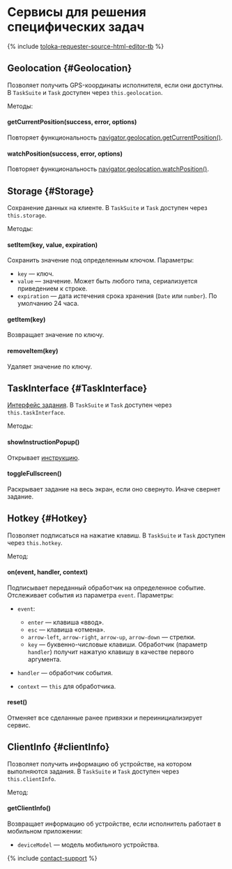 # Сервисы для решения специфических задач

{% include [toloka-requester-source-html-editor-tb](../../_includes/toloka-requester-source/id-toloka-requester-source/html-editor-tb.md) %}

## Geolocation {#Geolocation}

Позволяет получить GPS-координаты исполнителя, если они доступны. В `TaskSuite` и `Task` доступен через `this.geolocation`.

Методы:

#### getCurrentPosition(success, error, options)

Повторяет функциональность [navigator.geolocation.getCurrentPosition()](https://developer.mozilla.org/en-US/docs/Web/API/Geolocation/getCurrentPosition).

#### watchPosition(success, error, options)

Повторяет функциональность [navigator.geolocation.watchPosition()](https://developer.mozilla.org/en-US/docs/Web/API/Geolocation/watchPosition).

## Storage {#Storage}

Сохранение данных на клиенте. В `TaskSuite` и `Task` доступен через `this.storage`.

Методы:

#### setItem(key, value, expiration)

Сохранить значение под определенным ключом. Параметры:

- `key` — ключ.
- `value` — значение. Может быть любого типа, сериализуется приведением к строке.
- `expiration` — дата истечения срока хранения (`Date` или `number`). По умолчанию 24 часа.

#### getItem(key)

Возвращает значение по ключу.

#### removeItem(key)

Удаляет значение по ключу.

## TaskInterface {#TaskInterface}

[Интерфейс задания](../../../glossary.md#task-interface-ru). В `TaskSuite` и `Task` доступен через `this.taskInterface`.

Методы:

#### showInstructionPopup()

Открывает [инструкцию](../instruction.md).

#### toggleFullscreen()

Раскрывает задание на весь экран, если оно свернуто. Иначе свернет задание.

## Hotkey {#Hotkey}

Позволяет подписаться на нажатие клавиш. В `TaskSuite` и `Task` доступен через `this.hotkey`.

Метод:

#### on(event, handler, context)

Подписывает переданный обработчик на определенное событие. Отслеживает события из параметра `event`. Параметры:

- `event`:
    - `enter` — клавиша «ввод».
    - `esc` — клавиша «отмена».
    - `arrow-left`, `arrow-right`, `arrow-up`, `arrow-down` — стрелки.
    - `key` — буквенно-числовые клавиши. Обработчик (параметр `handler`) получит нажатую клавишу в качестве первого аргумента.

- `handler` — обработчик события.
- `context` — `this` для обработчика.

#### reset()

Отменяет все сделанные ранее привязки и переинициализирует сервис.

## ClientInfo {#clientInfo}

Позволяет получить информацию об устройстве, на котором выполняются задания. В `TaskSuite` и `Task` доступен через `this.clientInfo`.

Метод:

#### getClientInfo()

Возвращает информацию об устройстве, если исполнитель работает в мобильном приложении:

- `deviceModel` — модель мобильного устройства.

{% include [contact-support](../../_includes/contact-support-help.md) %}
